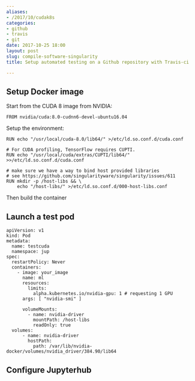 ```yaml
---
aliases:
- /2017/10/cudak8s
categories:
- github
- travis
- git
date: 2017-10-25 18:00
layout: post
slug: compile-software-singularity
title: Setup automated testing on a Github repository with Travis-ci

---
```


## Setup Docker image

Start from the CUDA 8 image from NVIDIA:

	FROM nvidia/cuda:8.0-cudnn6-devel-ubuntu16.04

Setup the environment:

	RUN echo "/usr/local/cuda-8.0/lib64/" >/etc/ld.so.conf.d/cuda.conf

	# For CUDA profiling, TensorFlow requires CUPTI.
	RUN echo "/usr/local/cuda/extras/CUPTI/lib64/" >>/etc/ld.so.conf.d/cuda.conf

	# make sure we have a way to bind host provided libraries
	# see https://github.com/singularityware/singularity/issues/611
	RUN mkdir -p /host-libs && \
		echo "/host-libs/" >/etc/ld.so.conf.d/000-host-libs.conf

Then build the container

## Launch a test pod

```
apiVersion: v1
kind: Pod
metadata:
  name: testcuda
  namespace: jup
spec:
  restartPolicy: Never
  containers:
    - image: your_image
      name: ml
      resources:
        limits:
          alpha.kubernetes.io/nvidia-gpu: 1 # requesting 1 GPU
      args: [ "nvidia-smi" ]

      volumeMounts:
        - name: nvidia-driver
          mountPath: /host-libs
          readOnly: true
  volumes:
      - name: nvidia-driver
        hostPath:
          path: /var/lib/nvidia-docker/volumes/nvidia_driver/384.90/lib64
```

## Configure Jupyterhub
